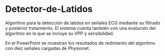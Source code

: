 # Detector-de-Latidos

Algoritmo para la detección de latidos en señales ECG mediante su filtrado y posterior tratamiento. El sistema cuenta también con una evalución del algoritmo en la que se incluye su VPP y sensibilidad. 

En el PowerPoint se muestran los resultados de redimiento del algoritmo con diez señales cargadas de Physionet.
